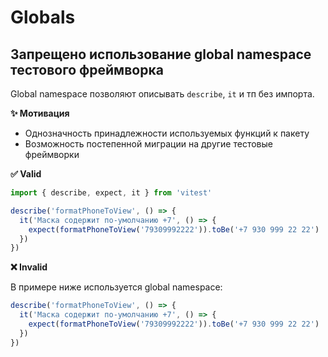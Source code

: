 # Globals

## Запрещено использование global namespace тестового фреймворка

Global namespace позволяют описывать `describe`, `it` и тп без импорта.

**✨ Мотивация**

- Однозначность принадлежности используемых функций к пакету
- Возможность постепенной миграции на другие тестовые фреймворки

**✅ Valid**

```ts
import { describe, expect, it } from 'vitest'

describe('formatPhoneToView', () => {
  it('Маска содержит по-умолчанию +7', () => {
    expect(formatPhoneToView('79309992222')).toBe('+7 930 999 22 22')
  })
})
```

**❌ Invalid**

В примере ниже используется global namespace:
```ts
describe('formatPhoneToView', () => {
  it('Маска содержит по-умолчанию +7', () => {
    expect(formatPhoneToView('79309992222')).toBe('+7 930 999 22 22')
  })
})
```
